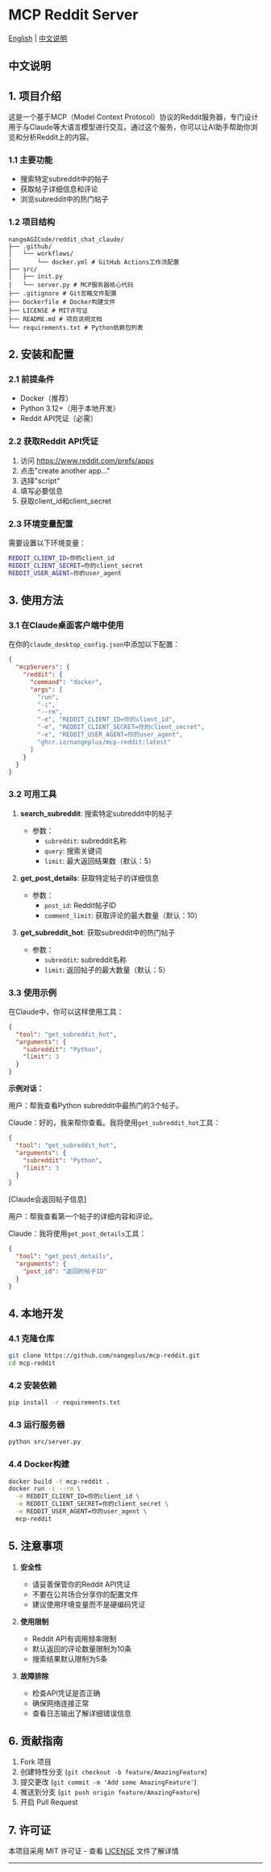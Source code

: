 # MCP Reddit Server

[English](#english) | [中文说明](#chinese)

<h2 id="chinese">中文说明</h2>

## 1. 项目介绍

这是一个基于MCP（Model Context Protocol）协议的Reddit服务器，专门设计用于与Claude等大语言模型进行交互。通过这个服务，你可以让AI助手帮助你浏览和分析Reddit上的内容。

### 1.1 主要功能

- 搜索特定subreddit中的帖子
- 获取帖子详细信息和评论
- 浏览subreddit中的热门帖子

### 1.2 项目结构

```
nangeAGICode/reddit_chat_claude/
├── .github/
│   └── workflows/
│       └── docker.yml # GitHub Actions工作流配置
├── src/
│   ├── init.py
│   └── server.py # MCP服务器核心代码
├── .gitignore # Git忽略文件配置
├── Dockerfile # Docker构建文件
├── LICENSE # MIT许可证
├── README.md # 项目说明文档
└── requirements.txt # Python依赖包列表
```

## 2. 安装和配置

### 2.1 前提条件

- Docker（推荐）
- Python 3.12+（用于本地开发）
- Reddit API凭证（必需）

### 2.2 获取Reddit API凭证

1. 访问 https://www.reddit.com/prefs/apps
2. 点击"create another app..."
3. 选择"script"
4. 填写必要信息
5. 获取client_id和client_secret

### 2.3 环境变量配置

需要设置以下环境变量：

```bash
REDDIT_CLIENT_ID=你的client_id
REDDIT_CLIENT_SECRET=你的client_secret
REDDIT_USER_AGENT=你的user_agent
```

## 3. 使用方法

### 3.1 在Claude桌面客户端中使用

在你的`claude_desktop_config.json`中添加以下配置：

```json
{
  "mcpServers": {
    "reddit": {
      "command": "docker",
      "args": [
        "run",
        "-i",
        "--rm",
        "-e", "REDDIT_CLIENT_ID=你的client_id",
        "-e", "REDDIT_CLIENT_SECRET=你的client_secret",
        "-e", "REDDIT_USER_AGENT=你的user_agent",
        "ghcr.io/nangeplus/mcp-reddit:latest"
      ]
    }
  }
}
```

### 3.2 可用工具

1. **search_subreddit**: 搜索特定subreddit中的帖子
   - 参数：
     - `subreddit`: subreddit名称
     - `query`: 搜索关键词
     - `limit`: 最大返回结果数（默认：5）

2. **get_post_details**: 获取特定帖子的详细信息
   - 参数：
     - `post_id`: Reddit帖子ID
     - `comment_limit`: 获取评论的最大数量（默认：10）

3. **get_subreddit_hot**: 获取subreddit中的热门帖子
   - 参数：
     - `subreddit`: subreddit名称
     - `limit`: 返回帖子的最大数量（默认：5）

### 3.3 使用示例

在Claude中，你可以这样使用工具：

```json
{
  "tool": "get_subreddit_hot",
  "arguments": {
    "subreddit": "Python",
    "limit": 3
  }
}
```

**示例对话：**

用户：帮我查看Python subreddit中最热门的3个帖子。

Claude：好的，我来帮你查看。我将使用`get_subreddit_hot`工具：

```json
{
  "tool": "get_subreddit_hot",
  "arguments": {
    "subreddit": "Python",
    "limit": 3
  }
}
```

[Claude会返回帖子信息]

用户：帮我查看第一个帖子的详细内容和评论。

Claude：我将使用`get_post_details`工具：

```json
{
  "tool": "get_post_details",
  "arguments": {
    "post_id": "返回的帖子ID"
  }
}
```

## 4. 本地开发

### 4.1 克隆仓库

```bash
git clone https://github.com/nangeplus/mcp-reddit.git
cd mcp-reddit
```

### 4.2 安装依赖

```bash
pip install -r requirements.txt
```

### 4.3 运行服务器

```bash
python src/server.py
```

### 4.4 Docker构建

```bash
docker build -t mcp-reddit .
docker run -i --rm \
  -e REDDIT_CLIENT_ID=你的client_id \
  -e REDDIT_CLIENT_SECRET=你的client_secret \
  -e REDDIT_USER_AGENT=你的user_agent \
  mcp-reddit
```

## 5. 注意事项

1. **安全性**
   - 请妥善保管你的Reddit API凭证
   - 不要在公共场合分享你的配置文件
   - 建议使用环境变量而不是硬编码凭证

2. **使用限制**
   - Reddit API有调用频率限制
   - 默认返回的评论数量限制为10条
   - 搜索结果默认限制为5条

3. **故障排除**
   - 检查API凭证是否正确
   - 确保网络连接正常
   - 查看日志输出了解详细错误信息

## 6. 贡献指南

1. Fork 项目
2. 创建特性分支 (`git checkout -b feature/AmazingFeature`)
3. 提交更改 (`git commit -m 'Add some AmazingFeature'`)
4. 推送到分支 (`git push origin feature/AmazingFeature`)
5. 开启 Pull Request

## 7. 许可证

本项目采用 MIT 许可证 - 查看 [LICENSE](LICENSE) 文件了解详情

---
